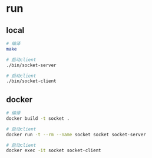 # run

## local

```sh
# 编译
make

# 启动client
./bin/socket-server

# 启动client
./bin/socket-client
```
## docker

```sh
# 编译
docker build -t socket .

# 启动client
docker run -t --rm --name socket socket socket-server

# 启动client
docker exec -it socket socket-client
```